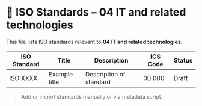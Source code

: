 # 📄 ISO Standards – 04 IT and related technologies

This file lists ISO standards relevant to **04 IT and related technologies**.

| ISO Standard | Title | Description | ICS Code | Status |
|--------------|-------|-------------|----------|--------|
| ISO XXXX     | Example title | Description of standard | 00.000 | Draft |

> Add or import standards manually or via metadata script.
